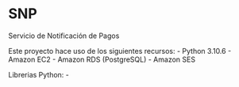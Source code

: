 # SNP
Servicio de Notificación de Pagos

Este proyecto hace uso de los siguientes recursos: 
    - Python 3.10.6
    - Amazon EC2
    - Amazon RDS (PostgreSQL)
    - Amazon SES

Librerias Python:
    - 